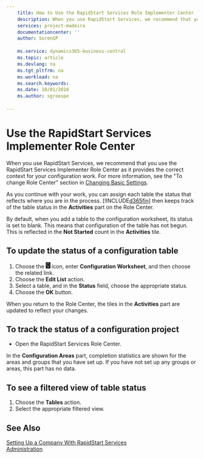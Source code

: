 ```yaml
---
    title: How to Use the RapidStart Services Role Implementer Center | Microsoft Docs
    description: When you use RapidStart Services, we recommend that you track your work and use the RapidStart Services Implementer Role Center as it provides the correct context for your configuration work.
    services: project-madeira
    documentationcenter: ''
    author: SorenGP

    ms.service: dynamics365-business-central
    ms.topic: article
    ms.devlang: na
    ms.tgt_pltfrm: na
    ms.workload: na
    ms.search.keywords:
    ms.date: 10/01/2018
    ms.author: sgroespe

---
```

# Use the RapidStart Services Implementer Role Center
When you use RapidStart Services, we recommend that you use the RapidStart Services Implementer Role Center as it provides the correct context for your configuration work. For more information, see the "To change Role Center" section in [Changing Basic Settings](ui-change-basic-settings.md).

As you continue with your work, you can assign each table the status that reflects where you are in the process. [!INCLUDE[d365fin](includes/d365fin_md.md)] then keeps track of the table status in the **Activities** part on the Role Center.  

By default, when you add a table to the configuration worksheet, its status is set to blank. This means that configuration of the table has not begun. This is reflected in the **Not Started** count in the **Activities** tile.  

## To update the status of a configuration table  
1.  Choose the ![Lightbulb that opens the Tell Me feature](media/ui-search/search_small.png "Tell me what you want to do") icon, enter **Configuration Worksheet**, and then choose the related link.  
2.  Choose the **Edit List** action.  
3.  Select a table, and in the **Status** field, choose the appropriate status.  
4.  Choose the **OK** button.  

When you return to the Role Center, the tiles in the **Activities** part are updated to reflect your changes.  

## To track the status of a configuration project  
- Open the RapidStart Services Role Center.  

In the **Configuration Areas** part, completion statistics are shown for the areas and groups that you have set up. If you have not set up any groups or areas, this part has no data.  

## To see a filtered view of table status  
1. Choose the **Tables** action.  
2. Select the appropriate filtered view.  

## See Also  
[Setting Up a Company With RapidStart Services](admin-set-up-a-company-with-rapidstart.md)  
[Administration](admin-setup-and-administration.md)
